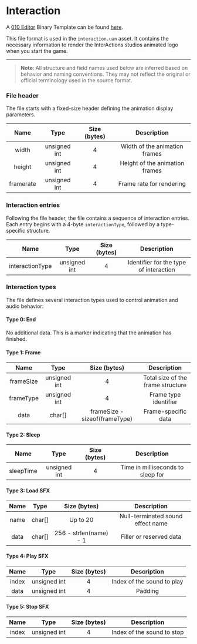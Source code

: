 # Interaction

A [010 Editor](https://www.sweetscape.com/010editor/) Binary Template can be found [here](https://github.com/LockBlock-dev/ChickenInvaders-re/blob/8d63a57e4f12e67cc7080b0b00679454d8f84cc2/templates/ChickenInvadersInteraction.bt).

This file format is used in the `interaction.uan` asset. It contains the necessary information to render the InterActions studios animated logo when you start the game.

---

> **Note**: All structure and field names used below are inferred based on behavior and naming conventions. They may not reflect the original or official terminology used in the source format.

### File header

The file starts with a fixed-size header defining the animation display parameters.

|   Name    |     Type     | Size (bytes) |          Description           |
| :-------: | :----------: | :----------: | :----------------------------: |
|   width   | unsigned int |      4       | Width of the animation frames  |
|  height   | unsigned int |      4       | Height of the animation frames |
| framerate | unsigned int |      4       |    Frame rate for rendering    |

### Interaction entries

Following the file header, the file contains a sequence of interaction entries. Each entry begins with a 4-byte `interactionType`, followed by a type-specific structure.

|      Name       |     Type     | Size (bytes) |              Description               |
| :-------------: | :----------: | :----------: | :------------------------------------: |
| interactionType | unsigned int |      4       | Identifier for the type of interaction |

### Interaction types

The file defines several interaction types used to control animation and audio behavior:

#### Type 0: End

No additional data. This is a marker indicating that the animation has finished.

#### Type 1: Frame

|   Name    |     Type     |         Size (bytes)          |            Description            |
| :-------: | :----------: | :---------------------------: | :-------------------------------: |
| frameSize | unsigned int |               4               | Total size of the frame structure |
| frameType | unsigned int |               4               |       Frame type identifier       |
|   data    |    char[]    | frameSize - sizeof(frameType) |        Frame-specific data        |

#### Type 2: Sleep

|   Name    |     Type     | Size (bytes) |            Description            |
| :-------: | :----------: | :----------: | :-------------------------------: |
| sleepTime | unsigned int |      4       | Time in milliseconds to sleep for |

#### Type 3: Load SFX

| Name |  Type  |      Size (bytes)      |            Description            |
| :--: | :----: | :--------------------: | :-------------------------------: |
| name | char[] |        Up to 20        | Null-terminated sound effect name |
| data | char[] | 256 - strlen(name) - 1 |      Filler or reserved data      |

#### Type 4: Play SFX

| Name  |     Type     | Size (bytes) |        Description         |
| :---: | :----------: | :----------: | :------------------------: |
| index | unsigned int |      4       | Index of the sound to play |
| data  | unsigned int |      4       |          Padding           |

#### Type 5: Stop SFX

| Name  |     Type     | Size (bytes) |        Description         |
| :---: | :----------: | :----------: | :------------------------: |
| index | unsigned int |      4       | Index of the sound to stop |
